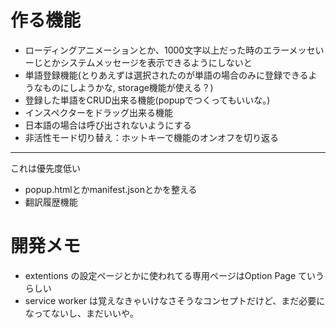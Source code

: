 # 作る機能

- ローディングアニメーションとか、1000文字以上だった時のエラーメッセいーじとかシステムメッセージを表示できるようにしないと
- 単語登録機能(とりあえずは選択されたのが単語の場合のみに登録できるようなものにしようかな, storage機能が使える？)
- 登録した単語をCRUD出来る機能(popupでつくってもいいな。)
- インスペクターをドラッグ出来る機能
- 日本語の場合は呼び出されないようにする
- 非活性モード切り替え：ホットキーで機能のオンオフを切り返る
--- 
これは優先度低い
- popup.htmlとかmanifest.jsonとかを整える
- 翻訳履歴機能


# 開発メモ

- extentions の設定ページとかに使われてる専用ページはOption Page ていうらしい
- service worker は覚えなきゃいけなさそうなコンセプトだけど、まだ必要になってないし、まだいいや。
